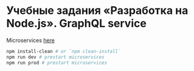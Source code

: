 # Учебные задания «Разработка на Node.js». GraphQL service

Microservices [here](https://github.com/rolling-scopes-school/node-graphql-service/tree/53d7d28fdc57dba9e210af0b83075007407fb5c6)

```bash
npm install-clean # or `npm clean-install`
npm run dev # prestart microservices
npm run prod # prestart microservices
```
